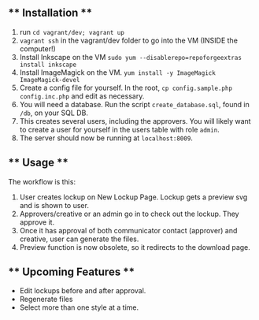 ** Installation **
------------------

1. run `cd vagrant/dev; vagrant up`
2. `vagrant ssh` in the vagrant/dev folder to go into the VM (INSIDE the computer!)
3. Install Inkscape on the VM `sudo yum --disablerepo=repoforgeextras install inkscape` 
4. Install ImageMagick on the VM. `yum install -y ImageMagick ImageMagick-devel`
5. Create a config file for yourself. In the root, `cp config.sample.php config.inc.php` and edit as necessary.
6. You will need a database. Run the script `create_database.sql`, found in `/db`, on your SQL DB. 
7. This creates several users, including the approvers. You will likely want to create a user for yourself in the users table with role `admin`.
8. The server should now be running at `localhost:8009`.

** Usage **
-----------

The workflow is this:

1. User creates lockup on New Lockup Page. Lockup gets a preview svg and is shown to user.
2. Approvers/creative or an admin go in to check out the lockup. They approve it.
3. Once it has approval of both communicator contact (approver) and creative, user can generate the files.
4. Preview function is now obsolete, so it redirects to the download page.

** Upcoming Features **
-----------------------
* Edit lockups before and after approval.
* Regenerate files
* Select more than one style at a time.
